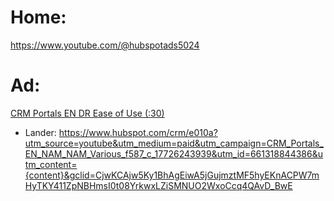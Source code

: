 # Home:
https://www.youtube.com/@hubspotads5024

# Ad:
[CRM Portals EN DR Ease of Use (:30)](https://youtu.be/7rOyViDmHhk)

- Lander: https://www.hubspot.com/crm/e010a?utm_source=youtube&utm_medium=paid&utm_campaign=CRM_Portals_EN_NAM_NAM_Various_f587_c_17726243939&utm_id=661318844386&utm_content={content}&gclid=CjwKCAjw5Ky1BhAgEiwA5jGujmztMF5hyEKnACPW7mHyTKY411ZpNBHmsI0t08YrkwxLZiSMNUO2WxoCcq4QAvD_BwE
